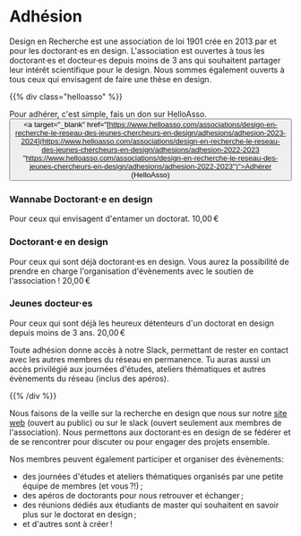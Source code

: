 
# Adhésion

Design en Recherche est une association de loi 1901 crée en 2013 par et pour les doctorant·es en design.
L'association est ouvertes à tous les doctorant·es et docteur·es depuis moins de 3 ans qui souhaitent partager leur intérêt scientifique pour le design. Nous sommes également ouverts à tous ceux qui envisagent de faire une thèse en design.

{{% div class="helloasso" %}}

Pour adhérer, c'est simple, fais un don sur HelloAsso. <button><a target="_blank" href="[https://www.helloasso.com/associations/design-en-recherche-le-reseau-des-jeunes-chercheurs-en-design/adhesions/adhesion-2023-2024](https://www.helloasso.com/associations/design-en-recherche-le-reseau-des-jeunes-chercheurs-en-design/adhesions/adhesion-2022-2023 "https://www.helloasso.com/associations/design-en-recherche-le-reseau-des-jeunes-chercheurs-en-design/adhesions/adhesion-2022-2023")">Adhérer (HelloAsso)</a></button>

### Wannabe Doctorant·e en design

Pour ceux qui envisagent d'entamer un doctorat.  <span class="montant">10,00 €</span>

### Doctorant·e en design

Pour ceux qui sont déjà doctorant·es en design. Vous aurez la possibilité de prendre en charge l'organisation d'évènements avec le soutien de l'association ! <span class="montant">20,00 €</span>

### Jeunes docteur·es

Pour ceux qui sont déjà les heureux détenteurs d'un doctorat en design depuis moins de 3 ans. <span class="montant">20,00 €</span>

Toute adhésion donne accès à notre Slack, permettant de rester en contact avec les autres membres du réseau en permanence. Tu auras aussi un accès privilégié aux journées d'études, ateliers thématiques et autres évènements du réseau (inclus des apéros).

{{% /div %}}

Nous faisons de la veille sur la recherche en design que nous sur notre [site web](/breves) (ouvert au public) ou sur le slack (ouvert seulement aux membres de l'association). Nous permettons aux doctorant·es en design de se fédérer et de se rencontrer pour discuter ou pour engager des projets ensemble.<br>

Nos membres peuvent également participer et organiser des évènements:

* des journées d'études et ateliers thématiques organisés par une petite équipe de membres (et vous ?!) ;
* des apéros de doctorants pour nous retrouver et échanger ;
* des réunions dédiés aux étudiants de master qui souhaitent en savoir plus sur le doctorat en design ;
* et d'autres sont à créer !
